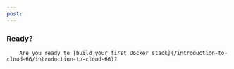 ```yaml
---
post: 
---
```


### Ready?

        Are you ready to [build your first Docker stack](/introduction-to-cloud-66/introduction-to-cloud-66)?



